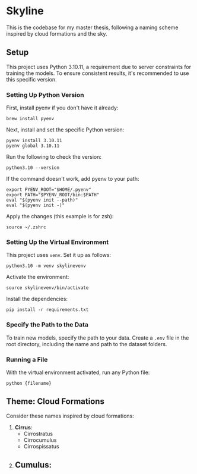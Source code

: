 # Skyline
This is the codebase for my master thesis, following a naming scheme inspired by cloud formations and the sky.

## Setup
This project uses Python 3.10.11, a requirement due to server constraints for training the models. To ensure consistent results, it's recommended to use this specific version.

### Setting Up Python Version
First, install pyenv if you don't have it already:
```
brew install pyenv
```

Next, install and set the specific Python version:
```
pyenv install 3.10.11
pyenv global 3.10.11
```

Run the following to check the version:
```
python3.10 --version
```

If the command doesn't work, add pyenv to your path:
```
export PYENV_ROOT="$HOME/.pyenv"
export PATH="$PYENV_ROOT/bin:$PATH"
eval "$(pyenv init --path)"
eval "$(pyenv init -)"
```
Apply the changes (this example is for zsh):
```
source ~/.zshrc
```

### Setting Up the Virtual Environment
This project uses `venv`. Set it up as follows:
```
python3.10 -m venv skylinevenv
```

Activate the environment:
```
source skylinevenv/bin/activate
```

Install the dependencies:
```
pip install -r requirements.txt
```

### Specify the Path to the Data
To train new models, specify the path to your data. Create a `.env` file in the root directory, including the name and path to the dataset folders.

### Running a File
With the virtual environment activated, run any Python file:
```
python {filename}
```

## Theme: Cloud Formations
Consider these names inspired by cloud formations:
1. **Cirrus**:
   - Cirrostratus
   - Cirrocumulus
   - Cirrospissatus
2. **Cumulus**:
   - 
